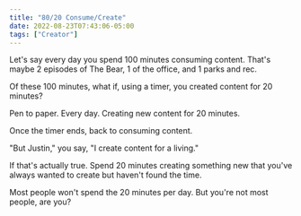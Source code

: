 ```yaml
---
title: "80/20 Consume/Create"
date: 2022-08-23T07:43:06-05:00
tags: ["Creator"]
---
```


Let's say every day you spend 100 minutes consuming content. That's maybe 2 episodes of The Bear, 1 of the office, and 1 parks and rec. 

Of these 100 minutes, what if, using a timer, you created content for 20 minutes?

Pen to paper. Every day. Creating new content for 20 minutes. 

Once the timer ends, back to consuming content. 

"But Justin," you say, "I create content for a living."

If that's actually true. Spend 20 minutes creating something new that you've always wanted to create but haven't found the time. 

Most people won't spend the 20 minutes per day. But you're not most people, are you?
